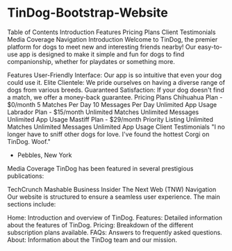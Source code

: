 # TinDog-Bootstrap-Website
Table of Contents
Introduction
Features
Pricing Plans
Client Testimonials
Media Coverage
Navigation
Introduction
Welcome to TinDog, the premier platform for dogs to meet new and interesting friends nearby! Our easy-to-use app is designed to make it simple and fun for dogs to find companionship, whether for playdates or something more.

Features
User-Friendly Interface: Our app is so intuitive that even your dog could use it.
Elite Clientele: We pride ourselves on having a diverse range of dogs from various breeds.
Guaranteed Satisfaction: If your dog doesn't find a match, we offer a money-back guarantee.
Pricing Plans
Chihuahua Plan - $0/month
5 Matches Per Day
10 Messages Per Day
Unlimited App Usage
Labrador Plan - $15/month
Unlimited Matches
Unlimited Messages
Unlimited App Usage
Mastiff Plan - $29/month
Priority Listing
Unlimited Matches
Unlimited Messages
Unlimited App Usage
Client Testimonials
"I no longer have to sniff other dogs for love. I've found the hottest Corgi on TinDog. Woof."
- Pebbles, New York

Media Coverage
TinDog has been featured in several prestigious publications:

TechCrunch
Mashable
Business Insider
The Next Web (TNW)
Navigation
Our website is structured to ensure a seamless user experience. The main sections include:

Home: Introduction and overview of TinDog.
Features: Detailed information about the features of TinDog.
Pricing: Breakdown of the different subscription plans available.
FAQs: Answers to frequently asked questions.
About: Information about the TinDog team and our mission.
